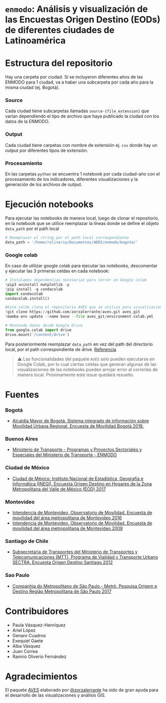 # `enmodo`: Análisis y visualización de las Encuestas Origen Destino (EODs) de diferentes ciudades de Latinoamérica

# Estructura del repositorio

Hay una carpeta por ciudad. Si se incluyeron diferentes años de las ENMODO para 1 ciudad, va a haber una subcarpeta por cada año para la misma ciudad (ej. Bogotá).

### Source

Cada ciudad tiene subcarpetas llamadas `source-{file_extension}` que varían dependiendo el tipo de archivo que haya publicado la ciudad con los datos de la ENMODO.

### Output

Cada ciudad tiene carpetas con nombre de extensión ej. `csv` donde hay un output por diferentes tipos de extensión.

### Procesamiento

En las carpetas `python` se encuentra 1 notebook por cada ciudad-año con el procesamiento de los indicadores, diferentes visualizaciones y la generación de los archivos de output.

# Ejecución notebooks

Para ejecutar las notebooks de manera local, luego de clonar el repositorio, en la notebook que se utilice reemplazar la líneas donde se define el objeto `data_path` por el path local

```python
# Reemplazar el string por el path local correspondiente
data_path = '/home/roliverio/Documentos/ADDI/enmodo/bogota/'
```

### Google colab

En caso de utilizar google colab para ejecutar las notebooks, descomentar y ejecutar las 3 primeras celdas en cada notebook:

```python
# Instalamos dependencias necesarias para correr en Google colab
!pip3 uninstall matplotlib -y
!pip install -q condacolab
import condacolab
condacolab.install()
```

```python
#Esta celda clona el repositorio AVES que se utiliza para visualizaciones GIS
!git clone https://github.com/zorzalerrante/aves.git aves_git
!mamba env update --name base --file aves_git/environment-colab.yml
```

```python
# Montando datos desde Google Drive
from google.colab import drive
drive.mount('/content/drive')
```

Para posteriormente reemplazar `data_path` en vez del path del directorio local, por el path correspondiente de drive. [Referencia](https://neptune.ai/blog/google-colab-dealing-with-files)

> :warning: Las funcionalidades del paquete `AVES` solo pueden ejecutarse en Google Colab, por lo cual ciertas celdas que generan algunas de las visualizaciones de las notebooks pueden arrojar error al correrlas de manera local. Próximamente este issue quedará resuelto.

# Fuentes

### Bogotá

* [Alcaldía Mayor de Bogotá. Sistema integrado de información sobre Movilidad Urbana Regional. Encuesta de Movilidad Bogotá 2019.](https://www.simur.gov.co/encuestas-de-movilidad)

### Buenos Aires

* [Ministerio de Transporte - Programas y Proyectos Sectoriales y Especiales del Ministerio de Transporte - ENMODO](https://www.argentina.gob.ar/transporte/dgppse/publicaciones/encuestas)

### Ciudad de México

* [Ciudad de México:  Instituto Nacional de Estadística, Geografía e Informática (INEGI). Encuesta Origen Destino en Hogares de la Zona Metropolitana del Valle de México (EOD) 2017](https://www.inegi.org.mx/programas/eod/2017/)

### Montevideo

* [Intendencia de Montevideo, Observatorio de Movilidad. Encuesta de movilidad del área metropolitana de Montevideo 2016](https://montevideo.gub.uy/observatorio-de-movilidad)
* [Intendencia de Montevideo, Observatorio de Movilidad. Encuesta de movilidad del área metropolitana de Montevideo 2009](https://montevideo.gub.uy/observatorio-de-movilidad)

### Santiago de Chile

* [Subsecretaría de Transportes del Ministerio de Transportes y Telecomunicaciones (MTT), Programa de Vialidad y Transporte Urbano SECTRA. Encuesta Origen Destino Santiago 2012](http://www.sectra.gob.cl/encuestas_movilidad/encuestas_movilidad.htm)

### Sao Paulo

* [Companhia do Metropolitano de São Paulo - Metrô. Pesquisa Origem e Destino Região Metropolitana de São Paulo 2017](https://www.metro.sp.gov.br/pesquisa-od/index.aspx)

# Contribuidores

- Paula Vásquez-Henríquez
- Ariel López
- Genaro Cuadros
- Exequiel Gaete
- Alba Vásquez
- Juan Correa
- Ramiro Oliverio Fernández

# Agradecimientos

El paquete [AVES](https://github.com/zorzalerrante/aves) elaborado por [@zorzalerrante](https://github.com/zorzalerrante) ha sido de gran ayuda para el desarrollo de las visualizaciones y análisis GIS.
